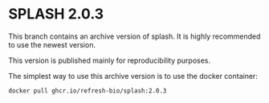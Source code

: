 # SPLASH 2.0.3
This branch contains an archive version of splash. It is highly recommended to use the newest version.

This version is published mainly for reproducibility purposes.

The simplest way to use this archive version is to use the docker container: 
```
docker pull ghcr.io/refresh-bio/splash:2.0.3
```
